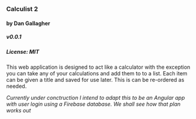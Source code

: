 ### Calculist 2
#### by Dan Gallagher
##### v0.0.1
##### License: MIT

This web application is designed to act like a calculator with the exception you can take any of your calculations and add them to to a list. Each item can be given a title and saved for use later. This is can be re-ordered as needed.

_Currently under conctruction_
_I intend to adapt this to be an Angular app with user login using a Firebase database._
_We shall see how that plan works out_
